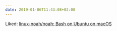 ```yaml
---
date: 2019-01-06T11:43:08+02:00
---
```


Liked: [linux-noah/noah: Bash on Ubuntu on macOS](https://github.com/linux-noah/noah)
